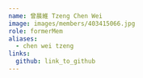 ```yaml
---
name: 曾晨維 Tzeng Chen Wei    
image: images/members/403415066.jpg 
role: formerMem
aliases:
  - chen wei tzeng
links:
  github: link_to_github 
---
```

